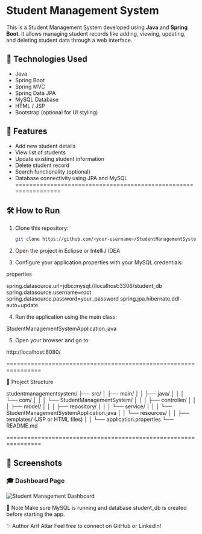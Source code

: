 # Student Management System

This is a Student Management System developed using **Java** and **Spring Boot**. It allows managing student records like adding, viewing, updating, and deleting student data through a web interface.

## 🔧 Technologies Used

- Java
- Spring Boot
- Spring MVC
- Spring Data JPA
- MySQL Database
- HTML / JSP
- Bootstrap (optional for UI styling)

## 🚀 Features

- Add new student details
- View list of students
- Update existing student information
- Delete student record
- Search functionality (optional)
- Database connectivity using JPA and MySQL
================================================================


## 🛠️ How to Run

1. Clone this repository:
   ```bash
   git clone https://github.com/<your-username>/StudentManagementSystem.git
2. Open the project in Eclipse or IntelliJ IDEA

3. Configure your application.properties with your MySQL credentials:

properties

spring.datasource.url=jdbc:mysql://localhost:3306/student_db
spring.datasource.username=root
spring.datasource.password=your_password
spring.jpa.hibernate.ddl-auto=update

4. Run the application using the main class:

StudentManagementSystemApplication.java


5. Open your browser and go to:

http://localhost:8080/

================================================================

📁 Project Structure

studentmanagementsystem/
├── src/
│   ├── main/
│   │   ├── java/
│   │   │   └── com/
│   │   │       └── StudentManagementSystem/
│   │   │           ├── controller/
│   │   │           ├── model/
│   │   │           ├── repository/
│   │   │           └── service/
│   │   │           └── StudentManagementSystemApplication.java
│   │   └── resources/
│   │       ├── templates/ (JSP or HTML files)
│   │       └── application.properties
└── README.md

================================================================

## 📸 Screenshots

### 🎓 Dashboard Page

![Student Management Dashboard](./assets/Screenshot_img.png)


📌 Note
Make sure MySQL is running and database student_db is created before starting the app.

✨ Author
Arif Attar
Feel free to connect on GitHub or LinkedIn!
